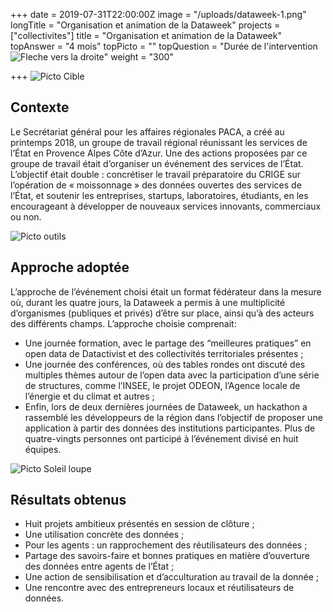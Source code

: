 +++
date = 2019-07-31T22:00:00Z
image = "/uploads/dataweek-1.png"
longTitle = "Organisation et animation de la Dataweek"
projects = ["collectivites"]
title = "Organisation et animation de la Dataweek"
topAnswer = "4 mois"
topPicto = ""
topQuestion = "Durée de l'intervention ![Fleche vers la droite](/images/white-dotted-arrow.svg)"
weight = "300"

+++
![Picto Cible](/images/target.svg)

## Contexte

Le Secrétariat général pour les affaires régionales PACA, a créé au printemps 2018, un groupe de travail régional réunissant les services de l’État en Provence Alpes Côte d’Azur. Une des actions proposées par ce groupe de travail était d’organiser un événement des services de l’État. L’objectif était double : concrétiser le travail préparatoire du CRIGE sur l’opération de « moissonnage » des données ouvertes des services de l’État, et soutenir les entreprises, startups, laboratoires, étudiants, en les encourageant à développer de nouveaux services innovants, commerciaux ou non.

![Picto outils](/images/tools.svg)

## Approche adoptée

  
L’approche de l’événement choisi était un format fédérateur dans la mesure où, durant les quatre jours, la Dataweek a permis à une multiplicité d’organismes (publiques et privés) d’être sur place, ainsi qu’à des acteurs des différents champs. L’approche choisie comprenait:

* Une journée formation, avec le partage des “meilleures pratiques” en open data de Datactivist et des collectivités territoriales présentes ;
* Une journée des conférences, où des tables rondes ont discuté des multiples thèmes autour de l’open data avec la participation d’une série de structures, comme l’INSEE, le projet ODEON, l’Agence locale de l’énergie et du climat et autres ;
* Enfin, lors de deux dernières journées de Dataweek, un hackathon a rassemblé les développeurs de la région dans l’objectif de proposer une application à partir des données des institutions participantes. Plus de quatre-vingts personnes ont participé à l’événement divisé en huit équipes.

![Picto Soleil loupe](/images/search-sun.svg)

## Résultats obtenus

* Huit projets ambitieux présentés en session de clôture ;
* Une utilisation concrète des données ;
* Pour les agents : un rapprochement des réutilisateurs des données ;
* Partage des savoirs-faire et bonnes pratiques en matière d’ouverture des données entre agents de l’État ;
* Une action de sensibilisation et d’acculturation au travail de la donnée ;
* Une rencontre avec des entrepreneurs locaux et réutilisateurs de données.
